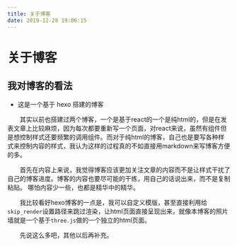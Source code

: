 ```yaml
---
title: 关于博客
date: 2019-12-28 19:06:15
---
```


# 关于博客

## 我对博客的看法
- 这是一个基于 hexo 搭建的博客

&emsp;&emsp;其实以前也搭建过两个博客，一个是基于react的一个是纯html的，但是在发表文章上比较麻烦，因为每次都要重新写一个页面，对react来说，虽然有组件但是想控制样式还要频繁的调用组件。而对于纯html的博客，自己也是要写各种样式来控制内容的样式，我认为这样的过程真的不如直接用markdown来写博客方便的多。

&emsp;&emsp;首先在内容上来说，我觉得博客应该更加关注文章的内容而不是让样式干扰了自己的博客进度。博客的内容也要尽可能的干练，用自己的话说出来，而不是复制粘贴。
哪怕内容少一些，也都是精华中的精华。

&emsp;&emsp;我比较看好hexo博客的一点是，我可以自定义模版，甚至直接利用给`skip_render`设置路径来跳过渲染，让html页面直接呈现出来，就像本博客的照片墙就是一个基于`three.js`做的一个独立的html页面。

&emsp;&emsp;先说这么多吧，其他以后再补充。